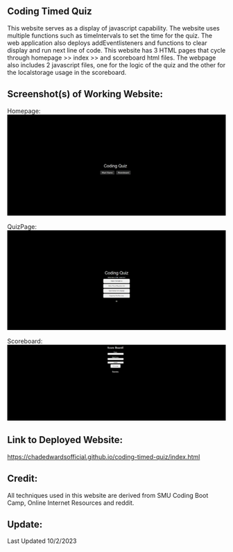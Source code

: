 
## Coding Timed Quiz
This website serves as a display of javascript capability. The website uses multiple functions such as timeIntervals to set the time for the quiz. The web application also deploys addEventlisteners and functions to clear display and run next line of code.
This website has 3 HTML pages that cycle through homepage >> index >> and scoreboard html files.
The webpage also includes 2 javascript files, one for the logic of the quiz and the other for the localstorage usage in the scoreboard.











## Screenshot(s) of Working Website:

Homepage:
![Alt text](image.png)


QuizPage: 
![Alt text](image-1.png)


Scoreboard:
![Alt text](image-2.png)

## Link to Deployed Website:
https://chadedwardsofficial.github.io/coding-timed-quiz/index.html




## Credit:

All techniques used in this website are derived from SMU Coding Boot Camp, Online Internet Resources and reddit.

## Update:

Last Updated 10/2/2023